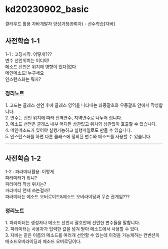 # kd20230902_basic
클라우드 활용 자바개발자 양성과정(9회차) - 선수학습[자바]

<h2>사전학습 1-1</h2>
1-1 : 코딩시작. 어떻게???<br/>
변수 선언위치는 어디야!<br/>
메소드 선언은 위치에 영향이 있다|없다<br/>
메인메소드! 누구세요<br/>
인스턴스화는 뭐지?<br/>

<h3>정리노트</h3>
1. 코드는 클래스 선언 후에 클래스 영역을 나타내는 좌중괄호와 우중괄호 안에서 작성합니다.<br/>
2. 변수는 선언 위치에 따라 전역변수, 지역변수로 나누어 집니다.<br/>
3. 메소드 선언은 클래스 내부 어디든 상관없고 위치와 상관없이 호출할 수 있습니다.<br/>
4. 메인메소드가 있어야 실행가능하고 실행파일로도 만들 수 있습니다.<br/>
5. 인스턴스화를 하면 다른 클래스에 정의된 변수와 메소드를 사용할 수 있습니다.<br/>

<hr/>

<h2>사전학습 1-2</h2>
1-2 : 파라미터활용. 이렇게<br/>
파라미터가 뭐니?<br/>
파라미터 작성 위치는?<br/>
파라미터 언제 쓰는걸까?<br/>
파라미터는 메소드 오버로이드&메소드 오버라이딩과 무슨 관계임???<br/>

<h3>정리노트</h3>
1. 파라미터는 생성자나 메소드 선언시 괄호안에 선언한 변수들을 말합니다.<br/>
2. 파라미터는 사용자가 입력한 값을 넘겨 받아 메소드에서 사용할 수 있다.<br/>
3. 자바는 같은 이름의 메소드를 여러개 선언할 수 있는데 이것을 가능케하는 컨벤션이 메소드오버라이딩과 메소드 오버로딩이다.<br/>
